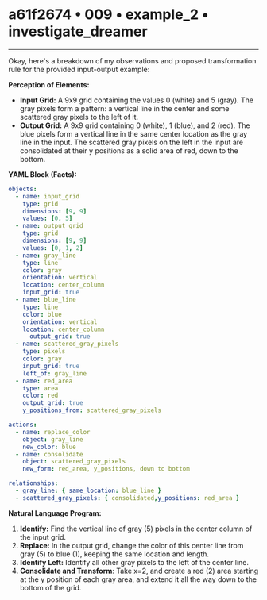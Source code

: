 # a61f2674 • 009 • example_2 • investigate_dreamer

---
Okay, here's a breakdown of my observations and proposed transformation rule for the provided input-output example:

**Perception of Elements:**

*   **Input Grid:** A 9x9 grid containing the values 0 (white) and 5 (gray).  The gray pixels form a pattern: a vertical line in the center and some scattered gray pixels to the left of it.
*   **Output Grid:** A 9x9 grid containing 0 (white), 1 (blue), and 2 (red). The blue pixels form a vertical line in the same center location as the gray line in the input. The scattered gray pixels on the left in the input are consolidated at their y positions as a solid area of red, down to the bottom.

**YAML Block (Facts):**



```yaml
objects:
  - name: input_grid
    type: grid
    dimensions: [9, 9]
    values: [0, 5]
  - name: output_grid
    type: grid
    dimensions: [9, 9]
    values: [0, 1, 2]
  - name: gray_line
    type: line
    color: gray
    orientation: vertical
    location: center_column
    input_grid: true
  - name: blue_line
    type: line
    color: blue
    orientation: vertical
    location: center_column
      output_grid: true
  - name: scattered_gray_pixels
    type: pixels
    color: gray
    input_grid: true
    left_of: gray_line
  - name: red_area
    type: area
    color: red
    output_grid: true
    y_positions_from: scattered_gray_pixels

actions:
  - name: replace_color
    object: gray_line
    new_color: blue
  - name: consolidate
    object: scattered_gray_pixels
    new_form: red_area, y_positions, down to bottom

relationships:
  - gray_line: { same_location: blue_line }
  - scattered_gray_pixels: { consolidated,y_positions: red_area }
```



**Natural Language Program:**

1.  **Identify:** Find the vertical line of gray (5) pixels in the center column of the input grid.
2.  **Replace:** In the output grid, change the color of this center line from gray (5) to blue (1), keeping the same location and length.
3.  **Identify Left:** Identify all other gray pixels to the left of the center line.
4. **Consolidate and Transform**: Take x=2, and create a red (2) area starting at the y position of each gray area, and extend it all the way down to the bottom of the grid.


